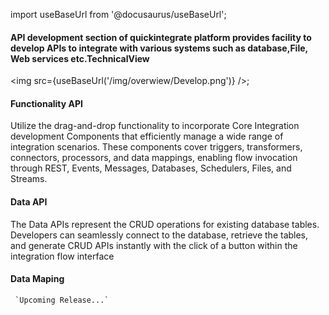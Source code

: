 import useBaseUrl from '@docusaurus/useBaseUrl';


#### API development section of quickintegrate platform provides facility to develop APIs to integrate with various systems such as database,File, Web services etc.TechnicalView

<img src={useBaseUrl('/img/overwiew/Develop.png')} />;

#### Functionality API
Utilize the drag-and-drop functionality to incorporate Core Integration development Components that efficiently manage a wide range of integration scenarios. These components cover triggers, transformers, connectors, processors, and data mappings, enabling flow invocation through REST, Events, Messages, Databases, Schedulers, Files, and Streams.


#### Data API
The Data APIs represent the CRUD operations for existing database tables. Developers can seamlessly connect to the database, retrieve the tables, and generate CRUD APIs instantly with the click of a button within the integration flow interface

#### Data Maping

     `Upcoming Release...`